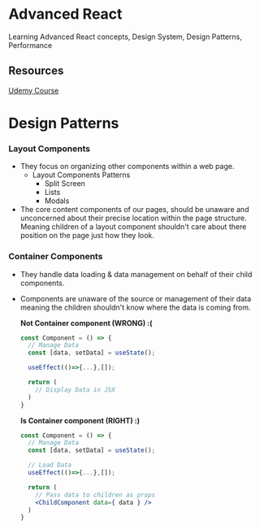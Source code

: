 # Advanced React

Learning Advanced React concepts, Design System, Design Patterns, Performance

## Resources

[Udemy Course](https://www.udemy.com/course/advanced-react)

# Design Patterns

### Layout Components

- They focus on organizing other components within a web page.
  - Layout Components Patterns
    - Split Screen
    - Lists
    - Modals
- The core content components of our pages, should be unaware and unconcerned about their precise location within the page structure. Meaning children of a layout component shouldn't care about there position on the page just how they look.

### Container Components

- They handle data loading & data management on behalf of their child components.
- Components are unaware of the source or management of their data meaning the children shouldn't know where the data is coming from.

  **Not Container component (WRONG) :(**

  ```jsx
  const Component = () => {
    // Manage Data
    const [data, setData] = useState();

    useEffect(()=>{...},[]);

    return (
      // Display Data in JSX
    )
  }

  ```

  **Is Container component (RIGHT) :)**

  ```jsx
  const Component = () => {
    // Manage Data
    const [data, setData] = useState();

    // Load Data
    useEffect(()=>{...},[]);

    return (
      // Pass data to children as props
      <ChildComponent data={ data } />
    )
  }

  ```
